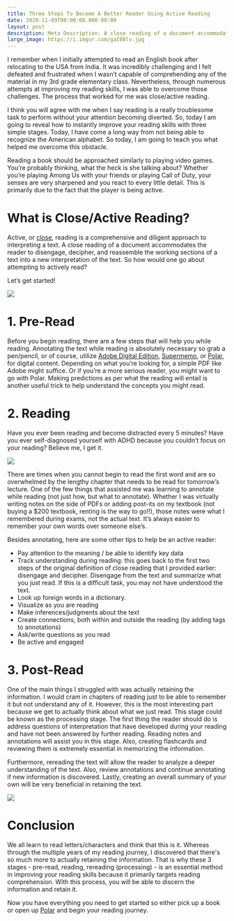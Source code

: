 ```yaml
---
title: Three Steps To Become A Better Reader Using Active Reading
date: 2020-11-09T08:00:00.000-08:00
layout: post
description: Meta Description: A close reading of a document accommodates the reader to disengage, interpret, and reassemble the working sections of a text into a new interpretation of the text
large_image: https://i.imgur.com/gaI80lv.jpg 
---
```


I remember when I initially attempted to read an English book after relocating to the USA from India. It was incredibly challenging and I felt defeated and frustrated when I wasn’t capable of comprehending any of the material in my 3rd grade elementary class. Nevertheless, through numerous attempts at improving my reading skills, I was able to overcome those challenges. The process that worked for me was close/active reading.

 I think you will agree with me when I say reading is a really troublesome task to perform without your attention becoming diverted. So, today I am going to reveal how to instantly improve your reading skills with three simple stages. Today, I have come a long way from not being able to recognize the American alphabet. So today, I am going to teach you what helped me overcome this obstacle.

Reading a book should be approached similarly to playing video games. You’re probably thinking, what the heck is she talking about? Whether you’re playing Among Us with your friends or playing Call of Duty, your senses are very sharpened and you react to every little detail. This is primarily due to the fact that the player is being active.

# What is Close/Active Reading?

Active, or <a href="https://cdn.vanderbilt.edu/vu-wp0/wp-content/uploads/sites/164/2019/03/28042440/Reading-Active-Reading-Strategies-Close-Reading.pdf">close</a>, reading is a comprehensive and diligent approach to interpreting a text. A close reading of a document accommodates the reader to disengage, decipher, and reassemble the working sections of a text into a new interpretation of the text. So how would one go about attempting to actively read?

Let’s get started!
  
<img class="img-fluid" src="https://i.imgur.com/38NzSxW.gif">

# 1. Pre-Read

Before you begin reading, there are a few steps that will help you while reading. Annotating the text while reading is absolutely necessary so grab a pen/pencil, or of course, utilize <a href="https://www.adobe.com/solutions/ebook/digital-editions.html?red=a">Adobe Digital Edition</a>, <a href="https://www.supermemo.com/en">Supermemo</a>, or <a href="https://getpolarized.io">Polar</a>, for digital content. Depending on what you’re looking for, a simple PDF like Adobe might suffice. Or if you’re a more serious reader, you might want to go with Polar. Making predictions as per what the reading will entail is another useful trick to help understand the concepts you might read.

# 2. Reading

Have you ever been reading and become distracted every 5 minutes? Have you ever self-diagnosed yourself with ADHD because you couldn’t focus on your reading? Believe me, I get it.

<img class="img-fluid" src="https://i.imgur.com/9p4cSDj.gif">

There are times when you cannot begin to read the first word and are so overwhelmed by the lengthy chapter that needs to be read for tomorrow’s lecture. One of the few things that assisted me was learning to annotate while reading (not just how, but what to annotate). Whether I was virtually writing notes on the side of PDFs or adding post-its on my textbook (not buying a $200 textbook, renting is the way to go!!), those notes were what I remembered during exams, not the actual text. It’s always easier to remember your own words over someone else’s.

Besides annotating, here are some other tips to help be an active reader:

-   Pay attention to the meaning / be able to identify key data
-   Track understanding during reading: this goes back to the first two steps of the original definition of close reading that I provided earlier: disengage and decipher. Disengage from the text and summarize what you just read. If this is a difficult task, you may not have understood the text.
-   Look up foreign words in a dictionary.
-   Visualize as you are reading
-   Make inferences/judgments about the text
-   Create connections, both within and outside the reading (by adding tags to annotations)
-   Ask/write questions as you read
-   Be active and engaged
    

# 3. Post-Read

One of the main things I struggled with was actually retaining the information. I would cram in chapters of reading just to be able to remember it but not understand any of it. However, this is the most interesting part because we get to actually think about what we just read. This stage could be known as the processing stage. The first thing the reader should do is address questions of interpretation that have developed during your reading and have not been answered by further reading. Reading notes and annotations will assist you in this stage. Also, creating flashcards and reviewing them is extremely essential in memorizing the information.

  

Furthermore, rereading the text will allow the reader to analyze a deeper understanding of the text. Also, review annotations and continue annotating if new information is discovered. Lastly, creating an overall summary of your own will be very beneficial in retaining the text.

<img class="img-fluid" src="https://i.imgur.com/Fs9v0xK.gif">

# Conclusion

We all learn to read letters/characters and think that this is it. Whereas through the multiple years of my reading journey, I discovered that there's so much more to actually retaining the information. That is why these 3 stages - pre-read, reading, rereading (processing) - is an essential method in improving your reading skills because it primarily targets reading comprehension. With this process, you will be able to discern the information and retain it.

Now you have everything you need to get started so either pick up a book or open up <a href="https://getpolarized.io">Polar</a> and begin your reading journey.
